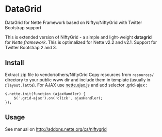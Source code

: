 # DataGrid
DataGrid for Nette Framework based on Niftyx/NiftyGrid with Twitter Bootstrap support

This is extended version of NiftyGrid - a simple and light-weight **datagrid** for *Nette framework*.
This is optimalized for Nette v2.2 and v2.1. Support for Twitter Bootstrap 2 and 3.


## Install
Extract zip file to vendor/others/NiftyGrid
Copy resources from `resources/` directory to your public www dir and include them in template (usually in `@layout.latte`).
For AJAX use [nette.ajax.js](http://addons.nette.org/vojtech-dobes/nette-ajax-js) and add selector .grid-ajax :

```
$.nette.init(function (ajaxHandler) {
	$('.grid-ajax').on('click', ajaxHandler);
});
```

## Usage

See manual on http://addons.nette.org/cs/niftygrid
